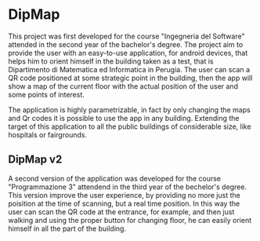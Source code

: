 # DipMap
This project was first developed for the course "Ingegneria del Software" attended in the second year of the bachelor's degree.
The project aim to provide the user with an easy-to-use application, for android devices, that helps him to orient himself in the building taken as a test, that is Dipartimento di Matematica ed Informatica in Perugia.
The user can scan a QR code positioned at some strategic point in the building, then the app will show a map of the current floor with the actual position of the user and some points of interest. 

The application is highly parametrizable, in fact by only changing the maps and Qr codes it is possible to use the app in any building.
Extending the target of this application to all the public buildings of considerable size, like hospitals or fairgrounds.


## DipMap v2
A second version of the application was developed for the course "Programmazione 3" attendend in the third year of the bechelor's degree. 
This version improve the user experience, by providing no more just the poisition at the time of scanning, but a real time position. 
In this way the user can scan the QR code at the entrance, for example, and then just walking and using the proper button for changing floor, he can easily orient himself in all the part of the building. 
